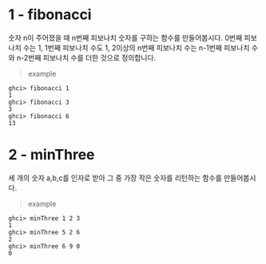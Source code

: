 # 1 - fibonacci

숫자 n이 주어졌을 때 n번째 피보나치 숫자를 구하는 함수를 만들어봅시다. 0번째 피보나치 수는 1, 1번째 피보나치 수도 1, 2이상의 n번째 피보나치 수는 n-1번째 피보나치 수와 n-2번째 피보나치 수를 더한 것으로 정의합니다.

> example

```
ghci> fibonacci 1
1
ghci> fibonacci 3
3
ghci> fibonacci 6
13
```

# 2 - minThree

세 개의 숫자 a,b,c를 인자로 받아 그 중 가장 작은 숫자를 리턴하는 함수를 만들어봅시다.

> example

```
ghci> minThree 1 2 3
1
ghci> minThree 5 2 6
2
ghci> minThree 6 9 0
0
```